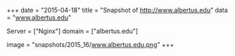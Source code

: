 
+++
date = "2015-04-18"
title = "Snapshot of http://www.albertus.edu"
data = "www.albertus.edu"

Server = ["Nginx"]
domain = ["albertus.edu"]

  image = "snapshots/2015_16/www.albertus.edu.png"
+++
#
